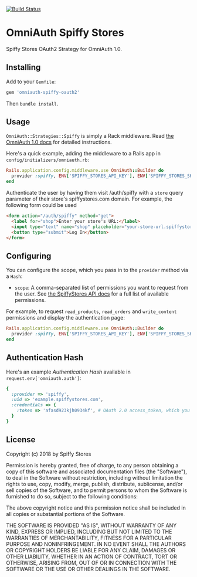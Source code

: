 [![Build Status](https://api.travis-ci.com/SpiffyStores/omniauth-spiffy-oauth2.png?branch=master)](https://travis-ci.com/SpiffyStores/omniauth-spiffy-oauth2)

# OmniAuth Spiffy Stores

Spiffy Stores OAuth2 Strategy for OmniAuth 1.0.

## Installing

Add to your `Gemfile`:

```ruby
gem 'omniauth-spiffy-oauth2'
```

Then `bundle install`.

## Usage

`OmniAuth::Strategies::Spiffy` is simply a Rack middleware. Read [the OmniAuth 1.0 docs](https://github.com/intridea/omniauth) for detailed instructions.

Here's a quick example, adding the middleware to a Rails app in `config/initializers/omniauth.rb`:

```ruby
Rails.application.config.middleware.use OmniAuth::Builder do
  provider :spiffy, ENV['SPIFFY_STORES_API_KEY'], ENV['SPIFFY_STORES_SHARED_SECRET']
end
```

Authenticate the user by having them visit /auth/spiffy with a `store` query parameter of their store's spiffystores.com domain. For example, the following form could be used

```html
<form action="/auth/spiffy" method="get">
  <label for="shop">Enter your store's URL:</label>
  <input type="text" name="shop" placeholder="your-store-url.spiffystores.com">
  <button type="submit">Log In</button>
</form>
```

## Configuring

You can configure the scope, which you pass in to the `provider` method via a `Hash`:

* `scope`: A comma-separated list of permissions you want to request from the user. See [the SpiffyStores API docs](https://www.spiffystores.com.au/kb/tutorials_oauth) for a full list of available permissions.

For example, to request `read_products`, `read_orders` and `write_content` permissions and display the authentication page:

```ruby
Rails.application.config.middleware.use OmniAuth::Builder do
  provider :spiffy, ENV['SPIFFY_STORES_API_KEY'], ENV['SPIFFY_STORES_SHARED_SECRET'], :scope => 'read_products,read_orders,write_content'
end
```

## Authentication Hash

Here's an example *Authentication Hash* available in `request.env['omniauth.auth']`:

```ruby
{
  :provider => 'spiffy',
  :uid => 'example.spiffystores.com',
  :credentials => {
    :token => 'afasd923kjh0934kf', # OAuth 2.0 access_token, which you store and use to authenticate API requests
  }
}
```

## License

Copyright (c) 2018 by Spiffy Stores

Permission is hereby granted, free of charge, to any person obtaining a copy of this software and associated documentation files (the "Software"), to deal in the Software without restriction, including without limitation the rights to use, copy, modify, merge, publish, distribute, sublicense, and/or sell copies of the Software, and to permit persons to whom the Software is furnished to do so, subject to the following conditions:

The above copyright notice and this permission notice shall be included in all copies or substantial portions of the Software.

THE SOFTWARE IS PROVIDED "AS IS", WITHOUT WARRANTY OF ANY KIND, EXPRESS OR IMPLIED, INCLUDING BUT NOT LIMITED TO THE WARRANTIES OF MERCHANTABILITY, FITNESS FOR A PARTICULAR PURPOSE AND NONINFRINGEMENT. IN NO EVENT SHALL THE AUTHORS OR COPYRIGHT HOLDERS BE LIABLE FOR ANY CLAIM, DAMAGES OR OTHER LIABILITY, WHETHER IN AN ACTION OF CONTRACT, TORT OR OTHERWISE, ARISING FROM, OUT OF OR IN CONNECTION WITH THE SOFTWARE OR THE USE OR OTHER DEALINGS IN THE SOFTWARE.
